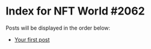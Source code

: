 # Index for NFT World #2062
Posts will be displayed in the order below:

- [Your first post](./001-first.md)

